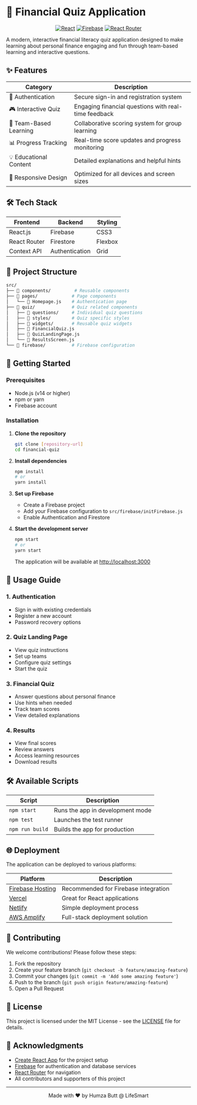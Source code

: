 # 🎯 Financial Quiz Application

<div align="center">

[![React](https://img.shields.io/badge/React-20232A?style=for-the-badge&logo=react&logoColor=61DAFB)](https://reactjs.org/)
[![Firebase](https://img.shields.io/badge/Firebase-039BE5?style=for-the-badge&logo=Firebase&logoColor=white)](https://firebase.google.com/)
[![React Router](https://img.shields.io/badge/React_Router-CA4245?style=for-the-badge&logo=react-router&logoColor=white)](https://reactrouter.com/)

</div>

A modern, interactive financial literacy quiz application designed to make learning about personal finance engaging and fun through team-based learning and interactive questions.

## ✨ Features

| Category | Description |
|----------|-------------|
| 🔐 Authentication | Secure sign-in and registration system |
| 🎮 Interactive Quiz | Engaging financial questions with real-time feedback |
| 👥 Team-Based Learning | Collaborative scoring system for group learning |
| 📊 Progress Tracking | Real-time score updates and progress monitoring |
| 💡 Educational Content | Detailed explanations and helpful hints |
| 📱 Responsive Design | Optimized for all devices and screen sizes |

## 🛠 Tech Stack

<div align="center">

| Frontend | Backend | Styling |
|----------|---------|---------|
| React.js | Firebase | CSS3 |
| React Router | Firestore | Flexbox |
| Context API | Authentication | Grid |

</div>

## 📁 Project Structure

```bash
src/
├── 📂 components/         # Reusable components
├── 📂 pages/             # Page components
│   └── 📄 Homepage.js    # Authentication page
├── 📂 quiz/              # Quiz related components
│   ├── 📂 questions/     # Individual quiz questions
│   ├── 📂 styles/        # Quiz specific styles
│   ├── 📂 widgets/       # Reusable quiz widgets
│   ├── 📄 FinancialQuiz.js
│   ├── 📄 QuizLandingPage.js
│   └── 📄 ResultsScreen.js
└── 📂 firebase/          # Firebase configuration
```

## 🚀 Getting Started

### Prerequisites

- Node.js (v14 or higher)
- npm or yarn
- Firebase account

### Installation

1. **Clone the repository**
   ```bash
   git clone [repository-url]
   cd financial-quiz
   ```

2. **Install dependencies**
   ```bash
   npm install
   # or
   yarn install
   ```

3. **Set up Firebase**
   - Create a Firebase project
   - Add your Firebase configuration to `src/firebase/initFirebase.js`
   - Enable Authentication and Firestore

4. **Start the development server**
   ```bash
   npm start
   # or
   yarn start
   ```

   The application will be available at [http://localhost:3000](http://localhost:3000)

## 📝 Usage Guide

### 1. Authentication
- Sign in with existing credentials
- Register a new account
- Password recovery options

### 2. Quiz Landing Page
- View quiz instructions
- Set up teams
- Configure quiz settings
- Start the quiz

### 3. Financial Quiz
- Answer questions about personal finance
- Use hints when needed
- Track team scores
- View detailed explanations

### 4. Results
- View final scores
- Review answers
- Access learning resources
- Download results

## 🛠 Available Scripts

| Script | Description |
|--------|-------------|
| `npm start` | Runs the app in development mode |
| `npm test` | Launches the test runner |
| `npm run build` | Builds the app for production |

## 🌐 Deployment

The application can be deployed to various platforms:

<div align="center">

| Platform | Description |
|----------|-------------|
| [Firebase Hosting](https://firebase.google.com/docs/hosting) | Recommended for Firebase integration |
| [Vercel](https://vercel.com) | Great for React applications |
| [Netlify](https://www.netlify.com) | Simple deployment process |
| [AWS Amplify](https://aws.amazon.com/amplify/) | Full-stack deployment solution |

</div>

## 🤝 Contributing

We welcome contributions! Please follow these steps:

1. Fork the repository
2. Create your feature branch (`git checkout -b feature/amazing-feature`)
3. Commit your changes (`git commit -m 'Add some amazing feature'`)
4. Push to the branch (`git push origin feature/amazing-feature`)
5. Open a Pull Request

## 📄 License

This project is licensed under the MIT License - see the [LICENSE](LICENSE) file for details.

## 🙏 Acknowledgments

- [Create React App](https://github.com/facebook/create-react-app) for the project setup
- [Firebase](https://firebase.google.com) for authentication and database services
- [React Router](https://reactrouter.com) for navigation
- All contributors and supporters of this project

---

<div align="center">

Made with ❤️ by Humza Butt @ LifeSmart

</div>
